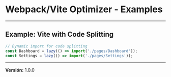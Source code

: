 # Webpack/Vite Optimizer - Examples

---

## Example: Vite with Code Splitting

```javascript
// Dynamic import for code splitting
const Dashboard = lazy(() => import('./pages/Dashboard'));
const Settings = lazy(() => import('./pages/Settings'));
```

---

**Versión:** 1.0.0
